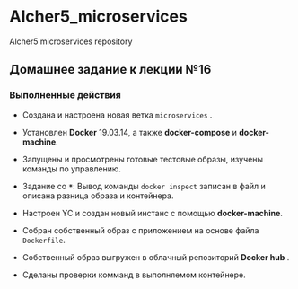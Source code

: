 # Alcher5_microservices
Alcher5 microservices repository
## Домашнее задание к лекции №16
### Выполненные действия

- Создана и настроена новая ветка `microservices` .

- Установлен **Docker** 19.03.14, а также **docker-compose** и **docker-machine**.

- Запущены и просмотрены готовые тестовые образы,  изучены команды по управлению.

- Задание со **`*`**: Вывод команды  `docker inspect` записан в файл и описана разница образа и контейнера.

- Настроен YC и создан новый инстанс с помощью **docker-machine**.

- Собран собственный образ с приложением на основе файла `Dockerfile`.

- Собственный образ выгружен в облачный репозиторий **Docker hub** .

- Сделаны проверки комманд в выполняемом контейнере.

